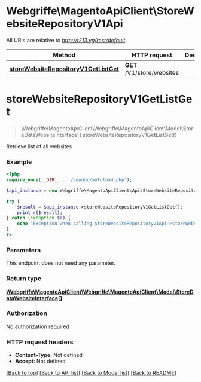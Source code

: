 # Webgriffe\MagentoApiClient\StoreWebsiteRepositoryV1Api

All URIs are relative to *http://t213.vg/rest/default*

Method | HTTP request | Description
------------- | ------------- | -------------
[**storeWebsiteRepositoryV1GetListGet**](StoreWebsiteRepositoryV1Api.md#storeWebsiteRepositoryV1GetListGet) | **GET** /V1/store/websites | 


# **storeWebsiteRepositoryV1GetListGet**
> \Webgriffe\MagentoApiClient\Webgriffe\MagentoApiClient\Model\StoreDataWebsiteInterface[] storeWebsiteRepositoryV1GetListGet()



Retrieve list of all websites

### Example
```php
<?php
require_once(__DIR__ . '/vendor/autoload.php');

$api_instance = new Webgriffe\MagentoApiClient\Api\StoreWebsiteRepositoryV1Api();

try {
    $result = $api_instance->storeWebsiteRepositoryV1GetListGet();
    print_r($result);
} catch (Exception $e) {
    echo 'Exception when calling StoreWebsiteRepositoryV1Api->storeWebsiteRepositoryV1GetListGet: ', $e->getMessage(), PHP_EOL;
}
?>
```

### Parameters
This endpoint does not need any parameter.

### Return type

[**\Webgriffe\MagentoApiClient\Webgriffe\MagentoApiClient\Model\StoreDataWebsiteInterface[]**](../Model/StoreDataWebsiteInterface.md)

### Authorization

No authorization required

### HTTP request headers

 - **Content-Type**: Not defined
 - **Accept**: Not defined

[[Back to top]](#) [[Back to API list]](../../README.md#documentation-for-api-endpoints) [[Back to Model list]](../../README.md#documentation-for-models) [[Back to README]](../../README.md)

